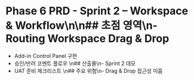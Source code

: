 # Phase 6 PRD - Sprint 2 – Workspace & Workflow\n\n## 초점 영역\n- Routing Workspace Drag & Drop
- Add-in Control Panel 구현
- 승인/반려 코멘트 플로우
\n## 산출물\n- Sprint 2 데모
- UAT 준비 체크리스트
\n## 주요 위험\n- Drag & Drop 접근성 미흡
